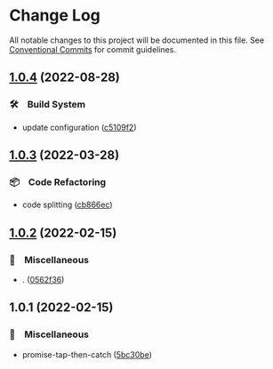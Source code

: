 # Change Log

All notable changes to this project will be documented in this file.
See [Conventional Commits](https://conventionalcommits.org) for commit guidelines.

## [1.0.4](https://github.com/bluelovers/ws-promise/compare/promise-tap-then-catch@1.0.3...promise-tap-then-catch@1.0.4) (2022-08-28)



### 🛠　Build System

* update configuration ([c5109f2](https://github.com/bluelovers/ws-promise/commit/c5109f2bb20806159185439b3264adae21425b73))



## [1.0.3](https://github.com/bluelovers/ws-promise/compare/promise-tap-then-catch@1.0.2...promise-tap-then-catch@1.0.3) (2022-03-28)


### 📦　Code Refactoring

* code splitting ([cb866ec](https://github.com/bluelovers/ws-promise/commit/cb866ecab57663301de3d84da614a1fb8afe2ee0))





## [1.0.2](https://github.com/bluelovers/ws-promise/compare/promise-tap-then-catch@1.0.1...promise-tap-then-catch@1.0.2) (2022-02-15)


### 🔖　Miscellaneous

* . ([0562f36](https://github.com/bluelovers/ws-promise/commit/0562f365853056980a83dc367076335dbf7ff48c))





## 1.0.1 (2022-02-15)


### 🔖　Miscellaneous

* promise-tap-then-catch ([5bc30be](https://github.com/bluelovers/ws-promise/commit/5bc30be5cb2c70f26647ac20cab02451f859e6c3))
